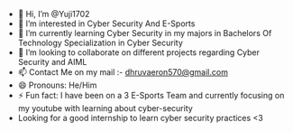 - 👋 Hi, I’m @Yuji1702
- 👀 I’m interested in Cyber Security And E-Sports
- 🌱 I’m currently learning Cyber Security in my majors in Bachelors Of Technology Specialization in Cyber Security
- 💞️ I’m looking to collaborate on different projects regarding Cyber Security and AIML
- 📫 Contact Me on my mail :-  dhruvaeron570@gmail.com
- 😄 Pronouns: He/Him
- ⚡ Fun fact: I have been on a 3 E-Sports Team and currently focusing on my youtube with learning about cyber-security
- Looking for a good internship to learn cyber security practices <3

<!---
Yuji1702/Yuji1702 is a ✨ special ✨ repository because its `README.md` (this file) appears on your GitHub profile.
You can click the Preview link to take a look at your changes.
--->
